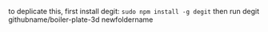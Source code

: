 to deplicate this, first install degit:
`sudo npm install -g degit`
then run degit githubname/boiler-plate-3d newfoldername

